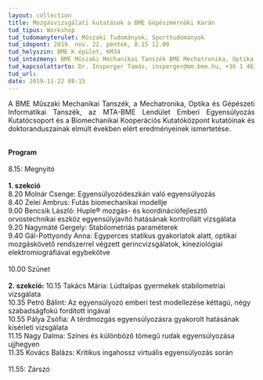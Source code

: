 ```yaml
---
layout: collection
title: Mozgásvizsgálati kutatások a BME Gépészmérnöki Karán
tud_tipus: Workshop
tud_tudomanyterulet: Műszaki Tudományok, Sporttudományok
tud_idopont: 2019. nov. 22. péntek, 8.15 12.00
tud_helyszin: BME K épület, KM34
tud_intezmeny: BME Műszaki Mechanikai Tanszék BME Mechatronika, Optika és Gépészeti Informatikai Tanszék MTA-BME Lendület Emberi Egyensúlyozás Kutatócsoport BME Biomechanikai Kooperációs Kutatóközpont
tud_kapcsolattarto: Dr. Insperger Tamás, insperger@mm.bme.hu, +36 1 463 1369 Dr. Kiss Rita, rita.kiss@mogi.bme.hu, +36 1 463 1738
tud_url: 
date: 2019-11-22 08:15
---
```

<p style='text-align: justify;'>A BME Műszaki Mechanikai Tanszék, a Mechatronika, Optika és Gépészeti Informatikai Tanszék, az MTA-BME Lendület Emberi Egyensúlyozás Kutatócsoport és a Biomechanikai Kooperációs Kutatóközpont kutatóinak és doktoranduszainak elmúlt években elért eredményeinek ismertetése. </p><br>
<b>Program<br></b>
<br>
8.15: Megnyitó<br>
<br>
<b>1. szekció<br></b>
8.20 Molnár Csenge: Egyensúlyozódeszkán való egyensúlyozás<br>
8.40 Zelei Ambrus: Futás biomechanikai modellje<br>
9.00 Bencsik László: Huple® mozgás- és koordinációfejlesztő orvostechnikai eszköz egyensúlyjavító hatásának kontrollált vizsgálata<br>
9.20 Nagymáté Gergely: Stabilometriás paraméterek<br>
9.40 Gál-Pottyondy Anna: Egyperces statikus gyakorlatok alatt, optikai mozgáskövető rendszerrel végzett gerincvizsgálatok, kineziológiai elektromiográfiával egybekötve<br>
<br>
10.00 Szünet<br>
<br>
<b>2. szekció:</b>
10.15 Takács Mária: Lúdtalpas gyermekek stabilometriai vizsgálata<br>
10.35 Petró Bálint: Az egyensúlyozó emberi test modellezése kéttagú, négy szabadságfokú fordított ingával<br>
10.55 Pálya Zsófia: A térdmozgás egyensúlyozásra gyakorolt hatásának kísérleti vizsgálata<br>
11.15 Nagy Dalma: Színes és különböző tömegű rudak egyensúlyozása ujjhegyen<br>
11.35 Kovács Balázs: Kritikus ingahossz virtuális egyensúlyozás során<br>
<br>
11.55: Zárszó
